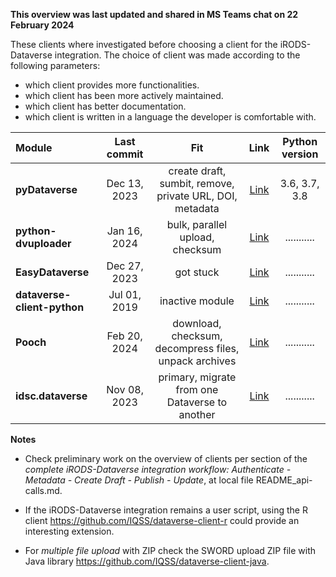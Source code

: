 **This overview was last updated and shared in MS Teams chat on 22 February 2024**

These clients where investigated before choosing a client for the iRODS-Dataverse integration. The choice of client was made according to the following parameters: 
- which client provides more functionalities.
- which client has been more actively maintained.
- which client has better documentation.
- which client is written in a language the developer is comfortable with.


| Module                       |  Last commit  |   Fit        |  Link                                                                         | Python version |
|:-----------------------------|:-------------:|:------------:|:-----------------------------------------------------------------------------:|:--------------:|
| **pyDataverse**              |  Dec 13, 2023 |  create draft, sumbit, remove, private URL, DOI, metadata   | <a href='https://github.com/gdcc/pyDataverse'>Link</a>                              | 3.6, 3.7, 3.8 |
| **python-dvuploader**        |  Jan 16, 2024 |  bulk, parallel upload, checksum      |  <a href='https://github.com/gdcc/python-dvuploader'>Link</a>                             | ........... |
| **EasyDataverse**            |  Dec 27, 2023 |  got stuck   | <a href='https://github.com/gdcc/easyDataverse'>Link</a>                                         | ........... |
| **dataverse-client-python**  |  Jul 01, 2019 |     inactive module        | <a href='https://github.com/CenterForOpenScience/osf.io/tree/develop/addons/dataverse'>Link</a>  | ........... |
| **Pooch**                    |  Feb 20, 2024 |  download, checksum, decompress files, unpack archives   |  <a href='https://github.com/fatiando/pooch'>Link</a>              | ........... |
| **idsc.dataverse**           |  Nov 08, 2023 |  primary, migrate from one Dataverse to another    | <a href='https://github.com/iza-institute-of-labor-economics/idsc.dataverse'>Link</a>          | ........... |


**Notes**

- Check preliminary work on the overview of clients per section of the *complete iRODS-Dataverse integration workflow: Authenticate - Metadata - Create Draft - Publish - Update*, at local file README_api-calls.md.

- If the iRODS-Dataverse integration remains a user script, using the R client https://github.com/IQSS/dataverse-client-r could provide an interesting extension.

- For *multiple file upload* with ZIP check the SWORD upload ZIP file with Java library https://github.com/IQSS/dataverse-client-java.
